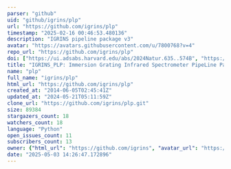 ```yaml
---
parser: "github"
uid: "github/igrins/plp"
url: "https://github.com/igrins/plp"
timestamp: "2025-02-16 00:46:53.480136"
description: "IGRINS pipeline package v3"
avatar: "https://avatars.githubusercontent.com/u/7800768?v=4"
repo_url: "https://github.com/igrins/plp"
doi: ["https://ui.adsabs.harvard.edu/abs/2024Natur.635..574B", "https://ui.adsabs.harvard.edu/abs/2014AdSpR..53.1647S", "https://ui.adsabs.harvard.edu/abs/2025ascl.soft02019L/abstract"]
title: "IGRINS_PLP: Immersion Grating Infrared Spectrometer PipeLine Package"
name: "plp"
full_name: "igrins/plp"
html_url: "https://github.com/igrins/plp"
created_at: "2014-06-05T02:45:41Z"
updated_at: "2024-05-21T05:11:59Z"
clone_url: "https://github.com/igrins/plp.git"
size: 89384
stargazers_count: 18
watchers_count: 18
language: "Python"
open_issues_count: 11
subscribers_count: 13
owner: {"html_url": "https://github.com/igrins", "avatar_url": "https://avatars.githubusercontent.com/u/7800768?v=4", "login": "igrins", "type": "Organization"}
date: "2025-05-03 14:26:47.172896"
---
```

